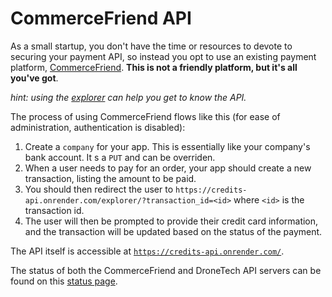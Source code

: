 # CommerceFriend API

As a small startup, you don't have the time or resources to devote to securing
your payment API, so instead you opt to use an existing payment platform,
[CommerceFriend](https://credits-api.onrender.com/). **This is not a friendly
platform, but it's all you've got**.

*hint: using the [explorer](https://credits-api.onrender.com/explorer) can help you get to know the API.*

The process of using CommerceFriend flows like this (for ease of administration, authentication is disabled):

1. Create a `company` for your app. This is essentially like your company's bank account. It s a `PUT` and can be overriden.
2. When a user needs to pay for an order, your app should create a new transaction, listing the amount to be paid.
3. You should then redirect the user to `https://credits-api.onrender.com/explorer/?transaction_id=<id>` where `<id>` is the transaction id.
4. The user will then be prompted to provide their credit card information, and the transaction will be updated based on the status of the payment.

The API itself is accessible at [`https://credits-api.onrender.com/`](https://credits-api.onrender.com/).

The status of both the CommerceFriend and DroneTech API servers can be found on this [status page](https://z1nxzx66.status.cron-job.org/).
